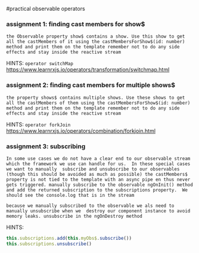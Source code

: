#practical observable operators

### assignment 1: finding cast members for show$
`the Observable property show$ contains a show. Use this show to get all the castMembers of it using the castMembersForShow$(id: number) method and print them on the template
remember not to do any side effects and stay inside the reactive stream`

HINTS: 
`operator switchMap`
https://www.learnrxjs.io/operators/transformation/switchmap.html

### assignment 2: finding cast members for multiple shows$
`the property shows$ contains multiple shows. Use these shows to get all the castMembers of them using the castMembersForShow$(id: number) method and print them on the template
remember not to do any side effects and stay inside the reactive stream`

HINTS: 
`operator forkJoin`
https://www.learnrxjs.io/operators/combination/forkjoin.html

### assignment 3: subscribing
`In some use cases we do not have a clear end to our observable stream which the framework we use can handle for us. 
In these special cases we want to manually 
subscribe and unsubscribe to our observables (though this should be avoided as much as possible)
the castMembers$ property is not tied to the template with an async pipe en thus never gets triggered.
manually subscribe to the observable ngOnInit() method and add the returned subscription to the subscriptions property. 
We should see the console.log that is in the stream
`

`because we manually subscribed to the observable we als need to manually unsubscribe when we 
destroy our component instance to avoid memory leaks.
unsubscribe in the ngOnDestroy method`

HINTS: 
```typescript
this.subscriptions.add(this.myObs$.subscribe())
this.subscriptions.unsubscribe()
```

